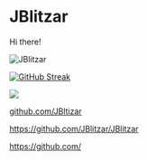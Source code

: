 [//]: # (e)

# JBlitzar

Hi there!

<img src="https://komarev.com/ghpvc/?username=JBlitzar&label=Profile%20views&color=0e75b6&style=flat" alt="JBlitzar" />





[![GitHub Streak](https://github-readme-streak-stats.herokuapp.com?user=JBlitzar&theme=transparent)]()


![](http://github-profile-summary-cards.vercel.app/api/cards/profile-details?username=jblitzar&theme=transparent) 


<!--![Jblitzar's github stats](https://github-readme-stats.vercel.app/api?username=jblitzar&show_icons=true&theme=transparent&include_all_commits=true)-->



[github.com/JBltizar
](https://github.com/Jblitzar)

https://github.com/JBlitzar/JBlitzar

https://github.com/


